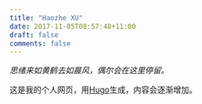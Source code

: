 ```yaml
---
title: "Haozhe XU"
date: 2017-11-05T08:57:48+11:00
draft: false
comments: false
---
```


_思绪来如黄鹤去如晨风，偶尔会在这里停留。_

这是我的个人网页，用[Hugo](https://gohugo.io/)生成，内容会逐渐增加。